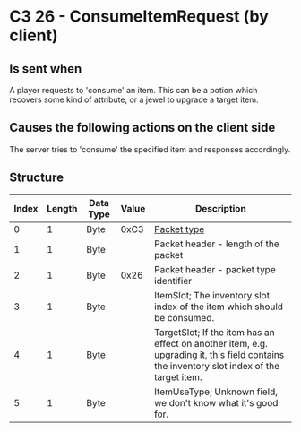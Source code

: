 # C3 26 - ConsumeItemRequest (by client)

## Is sent when

A player requests to 'consume' an item. This can be a potion which recovers some kind of attribute, or a jewel to upgrade a target item.

## Causes the following actions on the client side

The server tries to 'consume' the specified item and responses accordingly.

## Structure

| Index | Length | Data Type | Value | Description |
|-------|--------|-----------|-------|-------------|
| 0 | 1 |   Byte   | 0xC3  | [Packet type](PacketTypes.md) |
| 1 | 1 |    Byte   |      | Packet header - length of the packet |
| 2 | 1 |    Byte   | 0x26  | Packet header - packet type identifier |
| 3 | 1 | Byte |  | ItemSlot; The inventory slot index of the item which should be consumed. |
| 4 | 1 | Byte |  | TargetSlot; If the item has an effect on another item, e.g. upgrading it, this field contains the inventory slot index of the target item. |
| 5 | 1 | Byte |  | ItemUseType; Unknown field, we don't know what it's good for. |